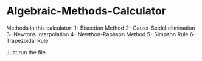 # Algebraic-Methods-Calculator

Methods in this calculator:
1- Bisection Method
2- Gauss-Seidel elimination
3- Newtons Interpolation
4- Newthon-Raphson Method
5- Simpson Rule
6- Trapezoidal Rule

Just run the file.
